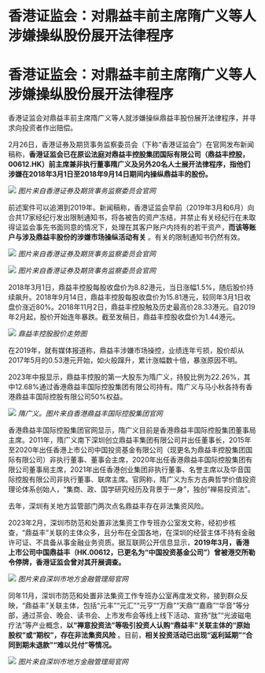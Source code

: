 # 香港证监会：对鼎益丰前主席隋广义等人涉嫌操纵股份展开法律程序

# 香港证监会：对鼎益丰前主席隋广义等人涉嫌操纵股份展开法律程序

香港证监会对鼎益丰前主席隋广义等人就涉嫌操纵鼎益丰股份展开法律程序，并寻求向投资者作出赔偿。

2月26日，香港证券及期货事务监察委员会（下称“香港证监会”）在官网发布新闻稿称，**香港证监会已在原讼法庭对鼎益丰控股集团国际有限公司（鼎益丰控股，00612.HK）前主席兼非执行董事隋广义及另外20名人士展开法律程序，指他们涉嫌在2018年3月1日至2018年9月14日期间内操纵鼎益丰的股份。**

![](https://inews.gtimg.com/om_bt/Odlw0WpV2RhE_FPehTYJa2OARvUPoODX627EaqHN7XF1QAA/1000)
_图片来自香港证券及期货事务监察委员会官网_

前述案件可以追溯到2019年。新闻稿称，香港证监会早前（2019年3月和6月）向合共17家经纪行发出限制通知书，将各被告的资产冻结，并禁止有关经纪行在未取得证监会事先书面同意的情况下，处理在其客户账户内持有的若干资产，**而该等账户与涉及鼎益丰股份的涉嫌市场操纵活动有关**
。有关的限制通知书仍然有效。

![](https://inews.gtimg.com/om_bt/ODkfTNE98u41A_YVAWAjfBd8YSKSu6tepXiX2YQOIWRs8AA/1000)
_图片来自香港证券及期货事务监察委员会官网_

![](https://inews.gtimg.com/om_bt/OXJVS2YiDK-0KUiLlOaAenG1pftcNx3VRcq8wBm1pL_HMAA/1000)
_图片来自香港证券及期货事务监察委员会官网_

2018年3月1日，鼎益丰控股每股收盘价为8.82港元，当日涨幅1.5%，随后股价持续飙升。2018年9月14日，鼎益丰控股每股收盘价为15.81港元，较同年3月1日收盘价涨近80%。2018年11月2日，鼎益丰控股触及历史最高价28.33港元。自2019年2月起，股价开始连年暴跌。截至发稿日，鼎益丰控股收盘价为1.44港元。

![](https://inews.gtimg.com/om_bt/OTXJ_zuqBKI23gCtdF2VMdiqWSu_NqRPPUa0D1HRSzibUAA/1000)
_鼎益丰控股股价走势图_

在2019年，就有媒体报道称，鼎益丰涉嫌市场操控，业绩连年亏损，股价却从2017年5月的0.53港元开始，如火般蹿升，累计涨幅数十倍，暴涨原因不明。

2023年中报显示，鼎益丰控股的第一大股东为隋广义，持股比例为22.26%，其中12.68%通过香港鼎益丰国际控股集团有限公司持有。隋广义与马小秋各持有香港鼎益丰国际控股有限公司50%权益。

![](https://inews.gtimg.com/om_bt/Od4ytUx1ZUJOZviDLsjGdFXwk3TR_kbVhLZAoBi072hpEAA/1000)
_隋广义。图片来自香港鼎益丰国际控股集团官网_

香港鼎益丰国际控股集团官网显示，隋广义目前是香港鼎益丰国际控股集团董事局主席。2011年，隋广义南下深圳创立鼎益丰集团有限公司并出任董事长，2015年至2020年出任香港上市公司中国投资基金有限公司（现更名为鼎益丰控股集团国际有限公司）非执行董事、董事会主席，2020年出任香港鼎益丰国际控股集团有限公司董事局主席，2021年出任香港创业集团非执行董事、名誉主席以及华音国际控股有限公司非执行董事、联席主席。官网称，隋广义为东方古典哲学价值投资理论体系创始人，“集商、政、国学研究经历及背景于一身”，独创“禅易投资法”。

去年，深圳有关地方监管部门两次点名鼎益丰存在非法集资风险。

2023年2月，深圳市防范和处置非法集资工作专班办公室发文称，经初步核查，“鼎益丰”关联的主体众多，且分布在全国各地，在深圳的经营主体不持有金融许可证、不具备从事金融业务资质。据互联网公开信息显示，**2019年3月，香港上市公司中国鼎益丰（HK.00612，已更名为“中国投资基金公司”）曾被港交所勒令停牌，香港证监会曾对其开展调查。**

![](https://inews.gtimg.com/om_bt/OoQEeTaPyLl1L0z35g8xKzyN9bZyCPQDf1NuoU0XZcTdEAA/1000)
_图片来自深圳市地方金融管理局官网_

同年11月，深圳市防范和处置非法集资工作专班办公室再度发文称，接到群众反映，“鼎益丰”关联主体，包括“元丰”“元汇”“元亨”“万鼎”“天鼎”“嘉鼎”“华音”等分部，通过茶会、晚会、读书会、上市发布会等线上线下活动、宣扬“肽”“光波磁电疗法”等产业概念，**以“禅意投资法”等吸引投资人认购“鼎益丰”关联主体的“原始股权”或“期权”，存在非法集资风险**
。目前，**相关投资活动已出现“返利延期”“合同到期未退款”“难以兑付”等情况。**

![](https://inews.gtimg.com/om_bt/OEvbbSuJYWq16-d97YUW_vRoVoUa28KEJ0oWHpiEBKEQoAA/1000)
_图片来自深圳市地方金融管理局官网_

